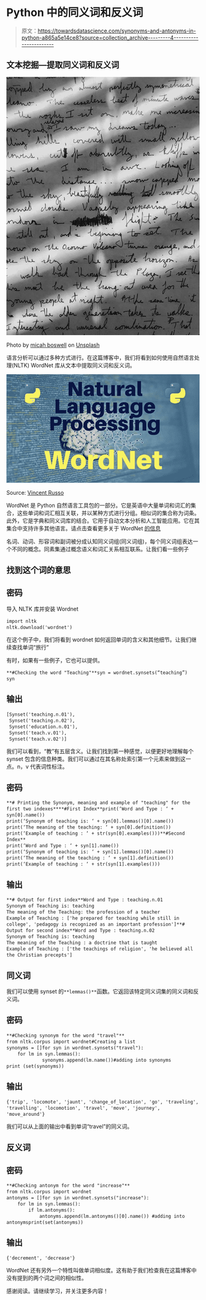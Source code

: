 # Python 中的同义词和反义词

> 原文：<https://towardsdatascience.com/synonyms-and-antonyms-in-python-a865a5e14ce8?source=collection_archive---------4----------------------->

## 文本挖掘—提取同义词和反义词

![](img/d0db8c5e2fa2bbb930b5903cd050500b.png)

Photo by [micah boswell](https://unsplash.com/@micahboswell?utm_source=unsplash&utm_medium=referral&utm_content=creditCopyText) on [Unsplash](https://unsplash.com/s/photos/text?utm_source=unsplash&utm_medium=referral&utm_content=creditCopyText)

语言分析可以通过多种方式进行。在这篇博客中，我们将看到如何使用自然语言处理(NLTK) WordNet 库从文本中提取同义词和反义词。

![](img/26180dabf0075815019bfc1eb3ac98b4.png)

Source: [Vincent Russo](https://vprusso.github.io/)

WordNet 是 Python 自然语言工具包的一部分。它是英语中大量单词和词汇的集合，这些单词和词汇相互关联，并以某种方式进行分组。相似词的集合称为词条。此外，它是字典和同义词库的结合。它用于自动文本分析和人工智能应用。它在其集合中支持许多其他语言。请点击查看更多关于 WordNet [的信息](https://www.nltk.org/_modules/nltk/corpus/reader/wordnet.html)

名词、动词、形容词和副词被分成认知同义词组(同义词组)，每个同义词组表达一个不同的概念。同素集通过概念语义和词汇关系相互联系。让我们看一些例子

## 找到这个词的意思

## 密码

导入 NLTK 库并安装 Wordnet

```
import nltk
nltk.download('wordnet')
```

在这个例子中，我们将看到 wordnet 如何返回单词的含义和其他细节。让我们继续查找单词“旅行”

有时，如果有一些例子，它也可以提供。

```
**#Checking the word "Teaching"**syn = wordnet.synsets(“teaching”)
syn
```

## 输出

```
[Synset('teaching.n.01'),
 Synset('teaching.n.02'),
 Synset('education.n.01'),
 Synset('teach.v.01'),
 Synset('teach.v.02')]
```

我们可以看到，“教”有五层含义。让我们找到第一种感觉，以便更好地理解每个 synset 包含的信息种类。我们可以通过在其名称处索引第一个元素来做到这一点。n，v 代表词性标注。

## 密码

```
**# Printing the Synonym, meaning and example of "teaching" for the first two indexes****#First Index**print(‘Word and Type : ‘ + syn[0].name())
print(‘Synonym of teaching is: ‘ + syn[0].lemmas()[0].name())
print(‘The meaning of the teaching: ‘ + syn[0].definition())
print(‘Example of teaching : ‘ + str(syn[0].examples()))**#Second Index**
print(‘Word and Type : ‘ + syn[1].name())
print(‘Synonym of teaching is: ‘ + syn[1].lemmas()[0].name())
print(‘The meaning of the teaching : ‘ + syn[1].definition())
print(‘Example of teaching : ‘ + str(syn[1].examples()))
```

## 输出

```
**# Output for first index**Word and Type : teaching.n.01
Synonym of Teaching is: teaching
The meaning of the Teaching: the profession of a teacher
Example of Teaching : ['he prepared for teaching while still in college', 'pedagogy is recognized as an important profession']**# Output for second index**Word and Type : teaching.n.02
Synonym of Teaching is: teaching
The meaning of the Teaching : a doctrine that is taught
Example of Teaching : ['the teachings of religion', 'he believed all the Christian precepts']
```

## 同义词

我们可以使用 synset 的`**lemmas()**`函数。它返回该特定同义词集的同义词和反义词。

## 密码

```
**#Checking synonym for the word "travel"**
from nltk.corpus import wordnet#Creating a list 
synonyms = []for syn in wordnet.synsets("travel"):
    for lm in syn.lemmas():
             synonyms.append(lm.name())#adding into synonyms
print (set(synonyms))
```

## 输出

```
{'trip', 'locomote', 'jaunt', 'change_of_location', 'go', 'traveling', 'travelling', 'locomotion', 'travel', 'move', 'journey', 'move_around'}
```

我们可以从上面的输出中看到单词“travel”的同义词。

## 反义词

## 密码

```
**#Checking antonym for the word "increase"**
from nltk.corpus import wordnet
antonyms = []for syn in wordnet.synsets("increase"):
    for lm in syn.lemmas():
        if lm.antonyms():
            antonyms.append(lm.antonyms()[0].name()) #adding into antonymsprint(set(antonyms))
```

## 输出

```
{'decrement', 'decrease'}
```

WordNet 还有另外一个特性叫做单词相似度。这有助于我们检查我在这篇博客中没有提到的两个词之间的相似性。

感谢阅读。请继续学习，并关注更多内容！